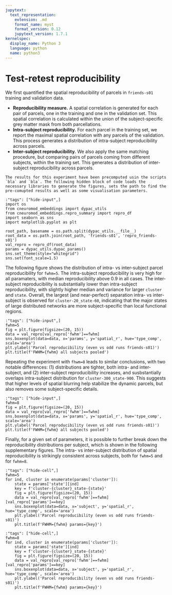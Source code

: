 ```yaml
---
jupytext:
  text_representation:
    extension: .md
    format_name: myst
    format_version: 0.12
    jupytext_version: 1.7.1
kernelspec:
  display_name: Python 3
  language: python
  name: python3
---
```


# Test-retest reproducibility 
We first quantified the spatial reproducibility of parcels in `friends-s01` training and validation data. 
 * **Reproducibility measure.** A spatial correlation is generated for each pair of parcels, one in the training and one in the validation set. This spatial correlation is calculated within the union of the subject-specific grey matter mask from both parcellations. 
 * **Intra-subject reproducibility.** For each parcel in the training set, we report the maximal spatial correlation with any parcels of the validation. This process generates a distribution of intra-subject reproducibility across parcels. 
 * **Inter-subject reproducibility.** We also apply the same matching procedure, but comparing pairs of parcels coming from different subjects, within the training set. This generates a distribution of inter-subject reproducibility across parcels. 

```{admonition} Computational reproducibility 
The results for this experiment have been precomputed usin the scripts `bla` and `bla`. The following hidden block of code loads the necessary libraries to generate the figures, sets the path to find the pre-comupted results as well as some visualisation parameters.
```

```{code-cell} ipython3
:"tags": ["hide-input",]
import os
from cneuromod_embeddings import dypac_utils
from cneuromod_embeddings.repro_summary import repro_df
import seaborn as sns
import matplotlib.pyplot as plt

root_path, basename = os.path.split(dypac_utils.__file__)
root_data = os.path.join(root_path, 'friends-s01', 'repro_friends-s01')
val_repro = repro_df(root_data)
params = dypac_utils.dypac_params()
sns.set_theme(style="whitegrid")
sns.set(font_scale=1.5)
```

The following figure shows the distribution of intra- vs inter-subject parcel reproducibility for `fwhm=5`. The intra-subject reproducibility is very high for all paramaters, with median reproducibility above 0.9 in all cases. The inter-subject reproducibility is substantially lower than intra-subject reproducibility, with slightly higher median and variance for larger `cluster` and `state`. Overall, the largest (and near-perfect) separation intra- vs inter-subject is observed for `cluster-20_state-60`, indicating that the major states of large distributed networks are more subject-specific than local functional regions.  

```{code-cell} ipython3
:"tags": ["hide-input",]
fwhm=5
fig = plt.figure(figsize=(20, 15))
data = val_repro[val_repro['fwhm']==fwhm]
sns.boxenplot(data=data, x='params', y='spatial_r', hue='type_comp', scale='area')
plt.ylabel('Parcel reproducibility (even vs odd runs friends-s01)')
plt.title(f'FWHM={fwhm} all subjects pooled')
```

Repeating the experiment with `fhwm=8` leads to similar conclusions, with two notable differences: (1) distributions are tighter, both intra- and inter- subject, and (2) inter-subject reproducibility increases, and susbstantially overlaps intra-subject distribution for `cluster-300_state-900`. This suggests that higher levels of spatial blurring help stabilize the dynamic parcels, but also removes some subject-specific details. 
```{code-cell} ipython3
:"tags": ["hide-input",]
fwhm=8
fig = plt.figure(figsize=(20, 15))
data = val_repro[val_repro['fwhm']==fwhm]
sns.boxenplot(data=data, x='params', y='spatial_r', hue='type_comp', scale='area')
plt.ylabel('Parcel reproducibility (even vs odd runs friends-s01)')
plt.title(f'FWHM={fwhm} all subjects pooled')
```

Finally, for a given set of parameters, it is possible to further break down the reproducibility distributions per subject, which is shown in the following supplementary figures. The intra- vs inter-subject distribution of spatial reproducibility is strikingly consistent across subjects, both for `fwhm=5` and for `fwhm=8`.

```{code-cell} ipython3
:"tags": ["hide-cell",]
fwhm=5
for ind, cluster in enumerate(params['cluster']):
    state = params['state'][ind]
    key = f'cluster-{cluster}_state-{state}' 
    fig = plt.figure(figsize=(20, 15))
    data = val_repro[val_repro['fwhm']==fwhm][val_repro['params']==key]
    sns.boxenplot(data=data, x='subject', y='spatial_r', hue='type_comp', scale='area')
    plt.ylabel('Parcel reproducibility (even vs odd runs friends-s01)')
    plt.title(f'FWHM={fwhm} params={key}')
```

```{code-cell} ipython3
:"tags": ["hide-cell",]
fwhm=8
for ind, cluster in enumerate(params['cluster']):
    state = params['state'][ind]
    key = f'cluster-{cluster}_state-{state}' 
    fig = plt.figure(figsize=(20, 15))
    data = val_repro[val_repro['fwhm']==fwhm][val_repro['params']==key]
    sns.boxenplot(data=data, x='subject', y='spatial_r', hue='type_comp', scale='area')
    plt.ylabel('Parcel reproducibility (even vs odd runs friends-s01)')
    plt.title(f'FWHM={fwhm} params={key}')
```
